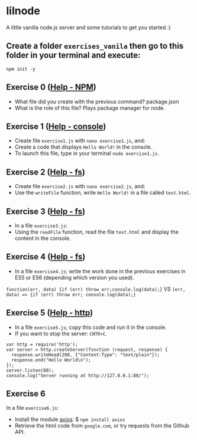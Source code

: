 # lilnode

A little vanilla node.js server and some tutorials to get you started :)

## Create a folder `exercises_vanila` then go to this folder in your terminal and execute:

```
npm init -y
```

## Exercise 0 ([Help - NPM](https://nodesource.com/blog/an-absolute-beginners-guide-to-using-npm/))

- What file did you create with the previous command? package.json
- What is the role of this file? Plays package manager for node.

## Exercise 1 ([Help - console](https://nodejs.org/api/console.html))

- Create file `exercise1.js` with `nano exercise1.js`, and:
- Create a code that displays `Hello World!` in the console.
- To launch this file, type in your terminal `node exercise1.js`.

## Exercise 2 ([Help - fs](https://nodejs.org/api/fs.html))

- Create file `exercise2.js` with `nano exercise2.js`, and:
- Use the `writeFile` function, write `Hello World!` in a file called `test.html`.

## Exercise 3 ([Help - fs](https://nodejs.org/api/fs.html))

- In a file `exercise3.js`:
- Using the `readFile` function, read the file `test.html` and display the content in the console.

## Exercise 4 ([Help - fs](https://nodejs.org/api/fs.html))

- In a file `exercise4.js`; write the work done in the previous exercises in ES5 or ES6 (depending which version you used).

`function(err, data) {if (err) throw err;console.log(data);}`
VS
`(err, data) => {if (err) throw err; console.log(data);}`

## Exercise 5 ([Help - http](https://nodejs.org/api/http.html))

- In a file `exercise5.js`; copy this code and run it in the console.
- If you want to stop the server: `CNTR+C`.

```
var http = require('http');
var server = http.createServer(function (request, response) {
  response.writeHead(200, {"Content-Type": "text/plain"});
  response.end("Hello World\n");
});
server.listen(80);
console.log("Server running at http://127.0.0.1:80/");
```

## Exercise 6

In a file `exercise6.js`:

- Install the module [axios](https://github.com/axios/axios): \$ `npm install axios`
- Retrieve the html code from `google.com`, or try requests from the Github API.
